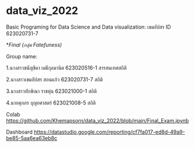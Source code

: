 # data_viz_2022
Basic Programing for Data Science and Data visualization: เขมอัปสร ID 623020731-7

**Final (กลุ่ม Fatefuness)*

Group name: 

1.นางสาวชนัญชิดา เมธีกุลมานิต 623020516-1 สารสนเทศสถิติ

2.นางสาวเขมอัปสร สอนแก้ว   623020731-7 สถิติ

3.นางสาวทักษิณา ราชหุ่น 623021000-1 สถิติ

4.นายศุภกร บุญยศาสตร์ 623021008-5 สถิติ

Colab https://github.com/Khemapsorn/data_viz_2022/blob/main/Final_Exam.ipynb

Dashboard https://datastudio.google.com/reporting/cf7fa017-ed8d-49a9-be85-5aa6ea63eb8c
